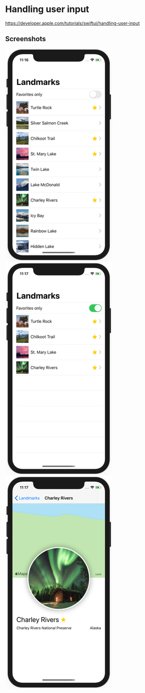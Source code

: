 # Handling user input

https://developer.apple.com/tutorials/swiftui/handling-user-input

## Screenshots

![screen01](screenshots/screen01.png)
![screen02](screenshots/screen02.png)
![screen03](screenshots/screen03.png)
